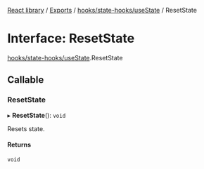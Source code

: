 [React library](../index.md) / [Exports](../modules.md) / [hooks/state-hooks/useState](../modules/hooks_state_hooks_useState.md) / ResetState

# Interface: ResetState

[hooks/state-hooks/useState](../modules/hooks_state_hooks_useState.md).ResetState

## Callable

### ResetState

▸ **ResetState**(): `void`

Resets state.

#### Returns

`void`
